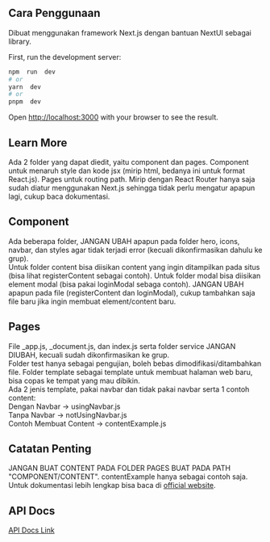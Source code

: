 ## Cara Penggunaan
Dibuat menggunakan framework Next.js dengan bantuan NextUI sebagai library.

First, run the development server:
```bash
npm  run  dev
# or
yarn  dev
# or
pnpm  dev
```
Open [http://localhost:3000](http://localhost:3000) with your browser to see the result.

## Learn More
Ada 2 folder yang dapat diedit, yaitu component dan pages. Component untuk menaruh style dan kode jsx (mirip html, bedanya ini untuk format React.js). Pages untuk routing path. Mirip dengan React Router hanya saja sudah diatur menggunakan Next.js sehingga tidak perlu mengatur apapun lagi, cukup baca dokumentasi.

## Component
Ada beberapa folder, JANGAN UBAH apapun pada folder hero, icons, navbar, dan styles agar tidak terjadi error (kecuali dikonfirmasikan dahulu ke grup).<br/>
Untuk folder content bisa diisikan content yang ingin ditampilkan pada situs (bisa lihat registerContent sebagai contoh). Untuk folder modal bisa diisikan element modal (bisa pakai loginModal sebaga contoh). JANGAN UBAH apapun pada file (registerContent dan loginModal), cukup tambahkan saja file baru jika ingin membuat element/content baru.

## Pages
File _app.js, _document.js, dan index.js serta folder service JANGAN DIUBAH, kecuali sudah dikonfirmasikan ke grup.<br/>
Folder test hanya sebagai pengujian, boleh bebas dimodifikasi/ditambahkan file. Folder template sebagai template untuk membuat halaman web baru, bisa copas ke tempat yang mau dibikin.<br/>
Ada 2 jenis template, pakai navbar dan tidak pakai navbar serta 1 contoh content:<br/>
Dengan Navbar -> usingNavbar.js<br/>
Tanpa Navbar -> notUsingNavbar.js<br/>
Contoh Membuat Content -> contentExample.js

## Catatan Penting
JANGAN BUAT CONTENT PADA FOLDER PAGES BUAT PADA PATH "COMPONENT/CONTENT". contentExample hanya sebagai contoh saja.<br/>
Untuk dokumentasi lebih lengkap bisa baca di [official website](https://nextui.org/docs/guide/getting-started).

## API Docs
[API Docs Link](https://docs.google.com/document/d/1j9sLLyEsD414xDJsiWwrq5M7apNIlCMYTskJrmG54Ik/edit?usp=sharing)